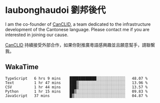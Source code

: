 # laubonghaudoi 劉邦後代

I am the co-founder of [CanCLID](https://github.com/CanCLID), a team dedicated to the infrastructure development of the Cantonese language. Please contact me if you are interested in joining our cause.

[CanCLID](https://github.com/CanCLID) 持續接受外部合作，如果你對推廣粵語感興趣並且願意幫手，請聯繫我。


## WakaTime

<!--START_SECTION:waka-->
```text
TypeScript   6 hrs 9 mins    ████████████░░░░░░░░░░░░░   48.07 % 
Text         1 hr 47 mins    ███▒░░░░░░░░░░░░░░░░░░░░░   13.96 % 
CSV          1 hr 44 mins    ███▒░░░░░░░░░░░░░░░░░░░░░   13.57 % 
Python       1 hr 15 mins    ██▒░░░░░░░░░░░░░░░░░░░░░░   09.83 % 
JavaScript   37 mins         █▒░░░░░░░░░░░░░░░░░░░░░░░   04.87 % 
```
<!--END_SECTION:waka-->
